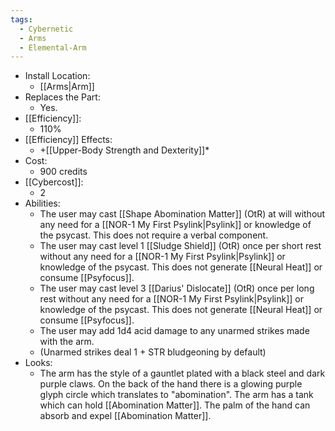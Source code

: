 ```yaml
---
tags:
  - Cybernetic
  - Arms
  - Elemental-Arm
---
```

* Install Location:
	* [[Arms|Arm]]
* Replaces the Part:
	* Yes.
* [[Efficiency]]:
	* 110%
* [[Efficiency]] Effects:
	* +[[Upper-Body Strength and Dexterity]]*
* Cost:
	* 900 credits
* [[Cybercost]]:
	* 2
* Abilities:
	* The user may cast [[Shape Abomination Matter]] (OtR) at will without any need for a [[NOR-1 My First Psylink|Psylink]] or knowledge of the psycast. This does not require a verbal component.
	* The user may cast level 1 [[Sludge Shield]] (OtR) once per short rest without any need for a [[NOR-1 My First Psylink|Psylink]] or knowledge of the psycast. This does not generate [[Neural Heat]] or consume [[Psyfocus]].
	* The user may cast level 3 [[Darius' Dislocate]] (OtR) once per long rest without any need for a [[NOR-1 My First Psylink|Psylink]] or knowledge of the psycast. This does not generate [[Neural Heat]] or consume [[Psyfocus]].
	* The user may add 1d4 acid damage to any unarmed strikes made with the arm.
	* (Unarmed strikes deal 1 + STR bludgeoning by default)
* Looks:
	* The arm has the style of a gauntlet plated with a black steel and dark purple claws. On the back of the hand there is a glowing purple glyph circle which translates to "abomination". The arm has a tank which can hold [[Abomination Matter]]. The palm of the hand can absorb and expel [[Abomination Matter]].